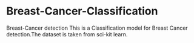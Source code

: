 # Breast-Cancer-Classification
Breast-Cancer detection
This is a Classification model for Breast Cancer detection.The dataset is taken from sci-kit learn.
